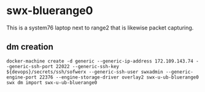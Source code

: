 # swx-bluerange0

This is a system76 laptop next to range2 that is likewise packet capturing.

## dm creation

    docker-machine create -d generic --generic-ip-address 172.109.143.74 --generic-ssh-port 22022 --generic-ssh-key ${devops}/secrets/ssh/sofwerx --generic-ssh-user swxadmin --generic-engine-port 22376 --engine-storage-driver overlay2 swx-u-ub-bluerange0
    swx dm import swx-u-ub-bluerange0

